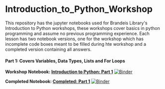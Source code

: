 # Introduction_to_Python_Workshop

This repository has the jupyter notebooks used for Brandeis Library's Introduction to Python workshops, these workshops cover basics in python programming and assume no previous programming experience. Each lesson has two notebook versions, one for the workshop which has incomplete code boxes meant to be filled during hte workshop and a completed version containing all answers.  

#### Part 1: Covers Variables, Data Types, Lists and For Loops
<b>Workshop Notebook: [Introduction to Python: Part 1](Intro_to_Python_Part1.ipynb)</b>
[![Binder](https://mybinder.org/badge_logo.svg)](https://mybinder.org/v2/gh/sbhagerty/Introduction_to_Python_Workshop/blob/master/Intro_to_Python_Part1.ipynb/master)

<b>Completed Notebook: [Completed: Part 1](Intro_to_Python_Part1-COMPLETE.ipynb)</b>
[![Binder](https://mybinder.org/badge_logo.svg)](https://mybinder.org/v2/gh/sbhagerty/Introduction_to_Python_Workshop/blob/master/Intro_to_Python_Part1-COMPLETE.ipynb/master)
